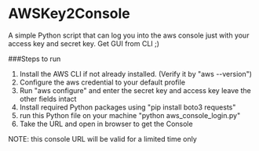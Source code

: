 # AWSKey2Console
A simple Python script that can log you into the aws console just with your access key and secret key. Get GUI from CLI ;)

###Steps to run
1. Install the AWS CLI if not already installed. (Verify it by "aws --version")
2. Configure the aws credential to your default profile
3. Run "aws configure" and enter the secret key and access key leave the other fields intact
4. Install required Python packages using "pip install boto3 requests"
5. run this Python file on your machine "python aws_console_login.py"
6. Take the URL and open in browser to get the Console

NOTE: this console URL will be valid for a limited time only

